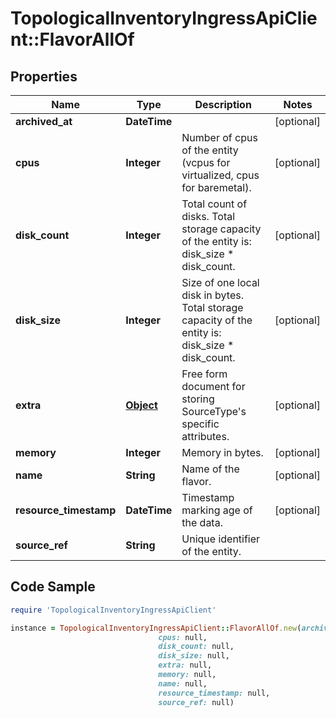 # TopologicalInventoryIngressApiClient::FlavorAllOf

## Properties

Name | Type | Description | Notes
------------ | ------------- | ------------- | -------------
**archived_at** | **DateTime** |  | [optional] 
**cpus** | **Integer** | Number of cpus of the entity (vcpus for virtualized, cpus for baremetal). | [optional] 
**disk_count** | **Integer** | Total count of disks. Total storage capacity of the entity is: disk_size * disk_count. | [optional] 
**disk_size** | **Integer** | Size of one local disk in bytes. Total storage capacity of the entity is: disk_size * disk_count. | [optional] 
**extra** | [**Object**](.md) | Free form document for storing SourceType&#39;s specific attributes. | [optional] 
**memory** | **Integer** | Memory in bytes. | [optional] 
**name** | **String** | Name of the flavor. | [optional] 
**resource_timestamp** | **DateTime** | Timestamp marking age of the data. | [optional] 
**source_ref** | **String** | Unique identifier of the entity. | 

## Code Sample

```ruby
require 'TopologicalInventoryIngressApiClient'

instance = TopologicalInventoryIngressApiClient::FlavorAllOf.new(archived_at: null,
                                 cpus: null,
                                 disk_count: null,
                                 disk_size: null,
                                 extra: null,
                                 memory: null,
                                 name: null,
                                 resource_timestamp: null,
                                 source_ref: null)
```


